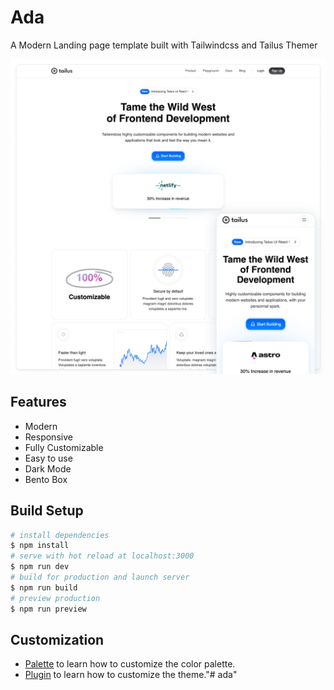 <h1>Ada</h1>   

A Modern Landing page template built with Tailwindcss and Tailus Themer

<img src="public/cover.png" />

## Features 

* Modern
* Responsive
* Fully Customizable
* Easy to use
* Dark Mode
* Bento Box

## Build Setup

```bash
# install dependencies
$ npm install
# serve with hot reload at localhost:3000
$ npm run dev
# build for production and launch server
$ npm run build
# preview production
$ npm run preview
```

## Customization
* [Palette](https://beta.tailus.io/docs/customization/palette/) to learn how to customize the color palette.
* [Plugin](https://beta.tailus.io/docs/customization/plugin/) to learn how to customize the theme."# ada" 
